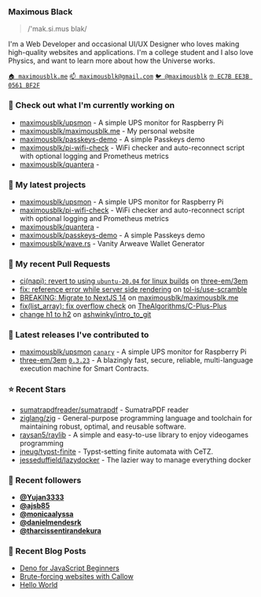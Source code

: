 ### Maximous Black

> /'mak.si.mus blak/

I'm a Web Developer and occasional UI/UX Designer who loves making high-quality websites and applications. I'm a college
student and I also love Physics, and want to learn more about how the Universe works.

[`🏠 maximousblk.me`](https://maximousblk.me/)
[`📫 maximousblk@gmail.com`](mailto:maximousblk@gmail.com)
[`🐦 @maximousblk`](https://twitter.com/maximousblk)
[`🤓 EC7B EE3B 0561 BF2F`](https://keybase.io/maximousblk/pgp_keys.asc)

### 👷 Check out what I'm currently working on

- [maximousblk/upsmon](https://github.com/maximousblk/upsmon) - A simple UPS monitor for Raspberry Pi
- [maximousblk/maximousblk.me](https://github.com/maximousblk/maximousblk.me) - My personal website
- [maximousblk/passkeys-demo](https://github.com/maximousblk/passkeys-demo) - A simple Passkeys demo
- [maximousblk/pi-wifi-check](https://github.com/maximousblk/pi-wifi-check) - WiFi checker and auto-reconnect script with optional logging and Prometheus metrics
- [maximousblk/quantera](https://github.com/maximousblk/quantera) - 

### 🌱 My latest projects

- [maximousblk/upsmon](https://github.com/maximousblk/upsmon) - A simple UPS monitor for Raspberry Pi
- [maximousblk/pi-wifi-check](https://github.com/maximousblk/pi-wifi-check) - WiFi checker and auto-reconnect script with optional logging and Prometheus metrics
- [maximousblk/quantera](https://github.com/maximousblk/quantera) - 
- [maximousblk/passkeys-demo](https://github.com/maximousblk/passkeys-demo) - A simple Passkeys demo
- [maximousblk/wave.rs](https://github.com/maximousblk/wave.rs) - Vanity Arweave Wallet Generator

### 🔨 My recent Pull Requests

- [ci(napi): revert to using `ubuntu-20.04` for linux builds](https://github.com/three-em/3em/pull/227) on [three-em/3em](https://github.com/three-em/3em)
- [fix: reference error while server side rendering](https://github.com/tol-is/use-scramble/pull/3) on [tol-is/use-scramble](https://github.com/tol-is/use-scramble)
- [BREAKING: Migrate to NextJS 14](https://github.com/maximousblk/maximousblk.me/pull/568) on [maximousblk/maximousblk.me](https://github.com/maximousblk/maximousblk.me)
- [fix(list_array): fix overflow check](https://github.com/TheAlgorithms/C-Plus-Plus/pull/1983) on [TheAlgorithms/C-Plus-Plus](https://github.com/TheAlgorithms/C-Plus-Plus)
- [change h1 to h2](https://github.com/ashwinky/intro_to_git/pull/1) on [ashwinky/intro_to_git](https://github.com/ashwinky/intro_to_git)

### 🔭 Latest releases I've contributed to

- [maximousblk/upsmon](https://github.com/maximousblk/upsmon) [`canary`](https://github.com/maximousblk/upsmon/releases/tag/canary) - A simple UPS monitor for Raspberry Pi
- [three-em/3em](https://github.com/three-em/3em) [`0.3.23`](https://github.com/three-em/3em/releases/tag/0.3.23) - A blazingly fast, secure, reliable, multi-language execution machine for Smart Contracts.

### ⭐ Recent Stars

- [sumatrapdfreader/sumatrapdf](https://github.com/sumatrapdfreader/sumatrapdf) - SumatraPDF reader
- [ziglang/zig](https://github.com/ziglang/zig) - General-purpose programming language and toolchain for maintaining robust, optimal, and reusable software.
- [raysan5/raylib](https://github.com/raysan5/raylib) - A simple and easy-to-use library to enjoy videogames programming
- [jneug/typst-finite](https://github.com/jneug/typst-finite) - Typst-setting finite automata with CeTZ.
- [jesseduffield/lazydocker](https://github.com/jesseduffield/lazydocker) - The lazier way to manage everything docker

### 💖 Recent followers

- [**@Yujan3333**](https://github.com/Yujan3333)
- [**@ajsb85**](https://github.com/ajsb85)
- [**@monicaalyssa**](https://github.com/monicaalyssa)
- [**@danielmendesrk**](https://github.com/danielmendesrk)
- [**@tharcissentirandekura**](https://github.com/tharcissentirandekura)

### 📰 Recent Blog Posts

- [Deno for JavaScript Beginners](https://maximousblk.me/posts/deno-for-javascript-beginners)
- [Brute-forcing websites with Callow](https://maximousblk.me/posts/brute-forcing-websites-with-callow)
- [Hello World](https://maximousblk.me/posts/hello-world)

